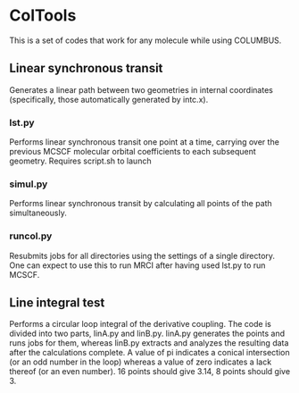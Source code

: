 # ColTools
This is a set of codes that work for any molecule while using COLUMBUS.

## Linear synchronous transit
Generates a linear path between two geometries in internal coordinates (specifically, those automatically generated by intc.x).

### lst.py
Performs linear synchronous transit one point at a time, carrying over the previous MCSCF molecular orbital coefficients to each subsequent geometry.
Requires script.sh to launch

### simul.py
Performs linear synchronous transit by calculating all points of the path simultaneously.

### runcol.py
Resubmits jobs for all directories using the settings of a single directory. One can expect to use this to run MRCI after having used lst.py to run MCSCF.

## Line integral test
Performs a circular loop integral of the derivative coupling.
The code is divided into two parts, linA.py and linB.py.
linA.py generates the points and runs jobs for them, whereas linB.py extracts and analyzes the resulting data after the calculations complete.
A value of pi indicates a conical intersection (or an odd number in the loop) whereas a value of zero indicates a lack thereof (or an even number).
16 points should give 3.14, 8 points should give 3.
